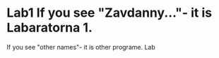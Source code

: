 # Lab1 If you see "Zavdanny..."- it is Labaratorna 1.
If you see "other names"- it  is other programe.
Lab
